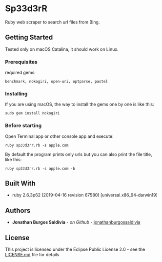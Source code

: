 # Sp33d3rR

Ruby web scraper to search url files from Bing.

## Getting Started

Tested only on macOS Catalina, it should work on Linux.

### Prerequisites

required gems:

```
benchmark, nokogiri, open-uri, optparse, pastel
```

### Installing

If you are using macOS, the way to install the gems one by one is like this:

```
sudo gem install nokogiri
```

### Before starting

Open Terminal app or other console app and execute:

```
ruby sp33d3rr.rb -s apple.com
```

By default the program prints only urls but you can also print the file title, like this:

```
ruby sp33d3rr.rb -s apple.com -b
```

## Built With

* ruby 2.6.3p62 (2019-04-16 revision 67580) [universal.x86_64-darwin19]

## Authors

* **Jonathan Burgos Saldivia** - *on Github* - [jonathanburgossaldivia](https://github.com/jonathanburgossaldivia)

## License

This project is licensed under the Eclipse Public License 2.0 - see the [LICENSE.md](LICENSE.md) file for details
